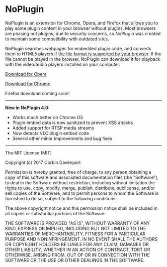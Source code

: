 NoPlugin
================
NoPlugin is an extension for Chrome, Opera, and Firefox that allows you to play some plugin content in your browser without plugins. Most browsers are phasing out plugins, due to security concerns, so NoPlugin was created to maintain some compatibility with outdated sites.

NoPlugin searches webpages for embedded plugin code, and converts them to HTML5 players [if the file format is supported by your browser](https://github.com/corbindavenport/noplugin/wiki/Why-cant-NoPlugin-play-a-video%3F). If the file cannot be played in the browser, NoPlugin can download it for playback with the video/audio players installed on your computer.

[Download for Opera](https://addons.opera.com/en/extensions/details/noplugin/)

[Download for Chrome](https://chrome.google.com/webstore/detail/noplugin-previously-quick/llpahfhchhlfdigfpeimeagojnkgeice)

Firefox download coming soon!

---------------------------------------------------------
__New in NoPlugin 4.0:__
* Works much better on Chrome OS
* Plugin embed data is now sanitized to prevent XSS attacks
* Added support for RTSP media streams
* Now detects VLC plugin embed code
* Several other minor improvements and bug fixes
 
---------------------------------------------------------

The MIT License (MIT)

Copyright (c) 2017 Corbin Davenport

Permission is hereby granted, free of charge, to any person obtaining a copy of this software and associated documentation files (the "Software"), to deal in the Software without restriction, including without limitation the rights to use, copy, modify, merge, publish, distribute, sublicense, and/or sell copies of the Software, and to permit persons to whom the Software is furnished to do so, subject to the following conditions:

The above copyright notice and this permission notice shall be included in all copies or substantial portions of the Software.

THE SOFTWARE IS PROVIDED "AS IS", WITHOUT WARRANTY OF ANY KIND, EXPRESS OR IMPLIED, INCLUDING BUT NOT LIMITED TO THE WARRANTIES OF MERCHANTABILITY, FITNESS FOR A PARTICULAR PURPOSE AND NONINFRINGEMENT. IN NO EVENT SHALL THE AUTHORS OR COPYRIGHT HOLDERS BE LIABLE FOR ANY CLAIM, DAMAGES OR OTHER LIABILITY, WHETHER IN AN ACTION OF CONTRACT, TORT OR OTHERWISE, ARISING FROM, OUT OF OR IN CONNECTION WITH THE SOFTWARE OR THE USE OR OTHER DEALINGS IN THE SOFTWARE.